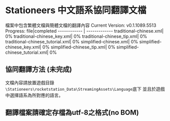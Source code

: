 # Stationeers 中文語系協同翻譯文檔
檔案中包含繁體文檔與簡體文檔的翻譯內容
Current Version: v0.1.1089.5513
Progress: 
file|completed
------------ | -------------
traditional-chinese.xml| 0%
traditional-chinese_key.xml| 0%
traditional-chinese_tip.xml| 0%
traditional-chinese_tutorial.xml| 0%
simplified-chinese.xml| 0%
simplified-chinese_key.xml| 0%
simplified-chinese_tip.xml| 0%
simplified-chinese_tutorial.xml| 0%

## 協同翻譯方法 (未完成)
文檔內容請放置遊戲目錄`\Stationeers\rocketstation_Data\StreamingAssets\Language`底下
並且於遊戲中選擇語系為所對應的語言。

## 翻譯檔案請確定存檔為utf-8之格式(no BOM)
